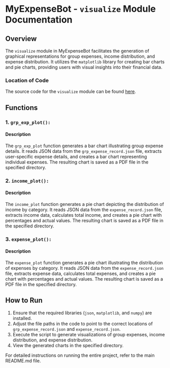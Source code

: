 # MyExpenseBot - `visualize` Module Documentation

## Overview

The `visualize` module in MyExpenseBot facilitates the generation of graphical representations for group expenses, income distribution, and expense distribution. It utilizes the `matplotlib` library for creating bar charts and pie charts, providing users with visual insights into their financial data.

### Location of Code

The source code for the `visualize` module can be found [here](https://github.com/NCSU-Group70-CSC505-SE-Fall-23/MyExpenseBot/blob/project3/code/visualize.py).

## Functions

### 1. `grp_exp_plot():`

#### Description

The `grp_exp_plot` function generates a bar chart illustrating group expense details. It reads JSON data from the `grp_expense_record.json` file, extracts user-specific expense details, and creates a bar chart representing individual expenses. The resulting chart is saved as a PDF file in the specified directory.

### 2. `income_plot():`

#### Description

The `income_plot` function generates a pie chart depicting the distribution of income by category. It reads JSON data from the `expense_record.json` file, extracts income data, calculates total income, and creates a pie chart with percentages and actual values. The resulting chart is saved as a PDF file in the specified directory.

### 3. `expense_plot():`

#### Description

The `expense_plot` function generates a pie chart illustrating the distribution of expenses by category. It reads JSON data from the `expense_record.json` file, extracts expense data, calculates total expenses, and creates a pie chart with percentages and actual values. The resulting chart is saved as a PDF file in the specified directory.

## How to Run

1. Ensure that the required libraries (`json`, `matplotlib`, and `numpy`) are installed.
2. Adjust the file paths in the code to point to the correct locations of `grp_expense_record.json` and `expense_record.json`.
3. Execute the script to generate visualizations of group expenses, income distribution, and expense distribution.
4. View the generated charts in the specified directory.

For detailed instructions on running the entire project, refer to the main README.md file.
